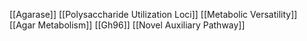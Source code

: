 [[Agarase]]
[[Polysaccharide Utilization Loci]]
[[Metabolic Versatility]]
[[Agar Metabolism]]
[[Gh96]]
[[Novel Auxiliary Pathway]]
